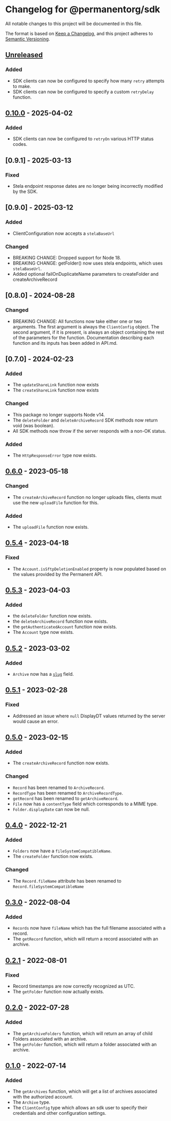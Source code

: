 # Changelog for @permanentorg/sdk

All notable changes to this project will be documented in this file.

The format is based on [Keep a Changelog](https://keepachangelog.com/en/1.0.0/),
and this project adheres to [Semantic Versioning](https://semver.org/spec/v2.0.0.html).

## [Unreleased]

### Added

- SDK clients can now be configured to specify how many `retry` attempts to make.
- SDK clients can now be configured to specify a custom `retryDelay` function.

## [0.10.0] - 2025-04-02

### Added

- SDK clients can now be configured to `retryOn` various HTTP status codes.

## [0.9.1] - 2025-03-13

### Fixed

- Stela endpoint response dates are no longer being incorrectly modified by the SDK.

## [0.9.0] - 2025-03-12

### Added

- ClientConfiguration now accepts a `stelaBaseUrl`

### Changed

- BREAKING CHANGE: Dropped support for Node 18.
- BREAKING CHANGE: getFolder() now uses stela endpoints, which uses `stelaBaseUrl`.
- Added optional failOnDuplicateName parameters to createFolder and createArchiveRecord

## [0.8.0] - 2024-08-28

### Changed

- BREAKING CHANGE: All functions now take either one or two arguments. The first argument is always the `ClientConfig`
  object. The second argument, if it is present, is always an object containing the rest of the parameters for the
  function. Documentation describing each function and its inputs has been added in API.md.

## [0.7.0] - 2024-02-23

### Added

- The `updateShareLink` function now exists
- The `createShareLink` function now exists

### Changed

- This package no longer supports Node v14.
- The `deleteFolder` and `deleteArchiveRecord` SDK methods now return void (was boolean).
- All SDK methods now throw if the server responds with a non-OK status.

### Added

- The `HttpResponseError` type now exists.

## [0.6.0] - 2023-05-18

### Changed

- The `createArchiveRecord` function no longer uploads files, clients must use the new `uploadFile` function for this.

### Added

- The `uploadFile` function now exists.

## [0.5.4] - 2023-04-18

### Fixed

- The `Account.isSftpDeletionEnabled` property is now populated based on the values provided by the Permanent API.

## [0.5.3] - 2023-04-03

### Added

- the `deleteFolder` function now exists.
- the `deleteArchiveRecord` function now exists.
- the `getAuthenticatedAccount` function now exists.
- The `Account` type now exists.

## [0.5.2] - 2023-03-02

### Added

- `Archive` now has a [`slug`](https://developer.mozilla.org/en-US/docs/Glossary/Slug) field.

## [0.5.1] - 2023-02-28

### Fixed

- Addressed an issue where `null` DisplayDT values returned by the server would cause an error.

## [0.5.0] - 2023-02-15

### Added

- The `createArchiveRecord` function now exists.

### Changed

- `Record` has been renamed to `ArchiveRecord`.
- `RecordType` has been renamed to `ArchiveRecordType`.
- `getRecord` has been renamed to `getArchiveRecord`.
- `File` now has a `contentType` field which corresponds to a MIME type.
- `Folder.displayDate` can now be null.

## [0.4.0] - 2022-12-21

### Added

- `Folders` now have a `fileSystemCompatibleName`.
- The `createFolder` function now exists.

### Changed

- The `Record.fileName` attribute has been renamed to `Record.fileSystemCompatibleName`

## [0.3.0] - 2022-08-04

### Added

- `Records` now have `fileName` which has the full filename associated with a record.
- The `getRecord` function, which will return a record associated with an archive.

## [0.2.1] - 2022-08-01

### Fixed

- Record timestamps are now correctly recognized as UTC.
- The `getFolder` function now actually exists.

## [0.2.0] - 2022-07-28

### Added

- The `getArchiveFolders` function, which will return an array of child Folders associated with an archive.
- The `getFolder` function, which will return a folder associated with an archive.

## [0.1.0] - 2022-07-14

### Added

- The `getArchives` function, which will get a list of archives associated with the authorized account.
- The `Archive` type.
- The `ClientConfig` type which allows an sdk user to specify their credentials and other configuration settings.

[Unreleased]: https://github.com/permanentorg/permanent-sdk/base/compare/v0.10.0...HEAD
[0.10.0]: https://github.com/permanentorg/permanent-sdk/base/releases/tag/v0.10.0
[0.6.0]: https://github.com/permanentorg/permanent-sdk/base/releases/tag/v0.6.0
[0.5.4]: https://github.com/permanentorg/permanent-sdk/base/releases/tag/v0.5.4
[0.5.3]: https://github.com/permanentorg/permanent-sdk/base/releases/tag/v0.5.3
[0.5.2]: https://github.com/permanentorg/permanent-sdk/base/releases/tag/v0.5.2
[0.5.1]: https://github.com/permanentorg/permanent-sdk/base/releases/tag/v0.5.1
[0.5.0]: https://github.com/permanentorg/permanent-sdk/base/releases/tag/v0.5.0
[0.4.0]: https://github.com/permanentorg/permanent-sdk/base/releases/tag/v0.4.0
[0.3.0]: https://github.com/permanentorg/permanent-sdk/base/releases/tag/v0.3.0
[0.2.1]: https://github.com/permanentorg/permanent-sdk/base/releases/tag/v0.2.1
[0.2.0]: https://github.com/permanentorg/permanent-sdk/base/releases/tag/v0.2.0
[0.1.0]: https://github.com/permanentorg/permanent-sdk/base/releases/tag/v0.1.0
